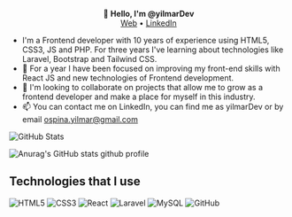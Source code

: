 <p align="center">
  👋 <b>Hello, I'm @yilmarDev</b><br>
  <a href="https://yilmar.dev">Web</a> • 
  <a href="https://www.linkedin.com/in/yilmardev/">LinkedIn</a>
 </p>
 
- I'm a Frontend developer with 10 years of experience using HTML5, CSS3, JS and PHP. For three years I've learning about technologies like Laravel, Bootstrap and Tailwind CSS. 
- 🌱 For a year I have been focused on improving my front-end skills with React JS and new technologies of Frontend development.
- 💞️ I'm looking to collaborate on projects that allow me to grow as a frontend developer and make a place for myself in this industry.
- 📫 You can contact me on LinkedIn, you can find me as yilmarDev or by email ospina.yilmar@gmail.com

![GitHub Stats](https://github-readme-stats.vercel.app/api?username=yilmarDev&theme=radical)


![Anurag's GitHub stats](https://github-readme-stats.vercel.app/api?username=yilmarDev&show_icons=true)
github profile

## Technologies that I use
![HTML5](https://img.shields.io/badge/html5-%23E34F26.svg?style=for-the-badge&logo=html5&logoColor=white)
![CSS3](https://img.shields.io/badge/css3-%231572B6.svg?style=for-the-badge&logo=css3&logoColor=white)
![React](https://img.shields.io/badge/react-%2320232a.svg?style=for-the-badge&logo=react&logoColor=%2361DAFB)
![Laravel](https://img.shields.io/badge/laravel-%23FF2D20.svg?style=for-the-badge&logo=laravel&logoColor=white)
![MySQL](https://img.shields.io/badge/mysql-%2300f.svg?style=for-the-badge&logo=mysql&logoColor=white)
![GitHub](https://img.shields.io/badge/github-%23121011.svg?style=for-the-badge&logo=github&logoColor=white)
